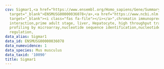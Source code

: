 ```yaml
---
csv: Sigmar1,<a href="https://www.ensembl.org/Homo_sapiens/Gene/Summary?db=core;g=ENSMUSG00000036078"
  target="_blank">ENSMUSG00000036078</a>,<a href="https://www.ncbi.nlm.nih.gov/pubmed/23834426"
  target="_blank"><i class="fas fa-file"></i></a>",chromatin immunoprecipitation assay,direct
  interaction,prime adult stage, liver, Hepatocyte, high throughput transcription
  profiling by microarray,nucleotide sequence identification,nucleotide sequence identification,transcriptional
  regulation,
data_alias: Sigmar1
data_id: ENSMUSG00000036078
data_numevidence: 1
data_species: Mus musculus
data_taxid: '10090'
title: Sigmar1
---
```

